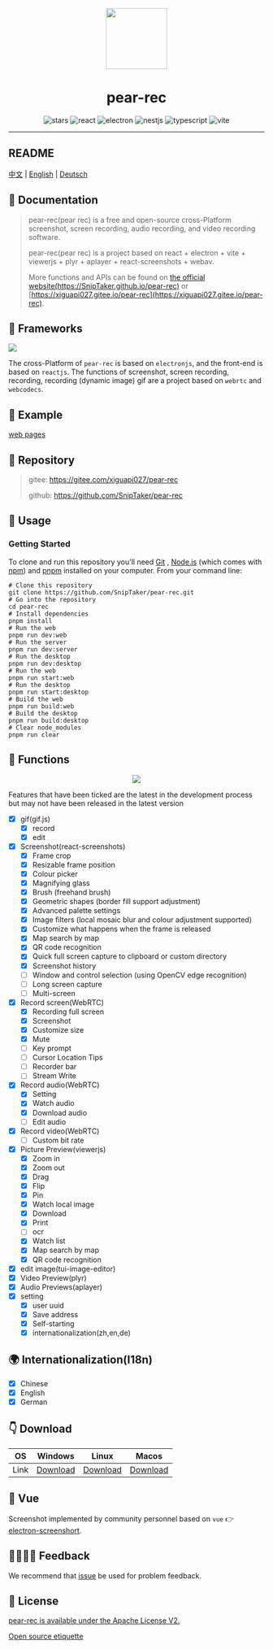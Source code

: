 <p align="center">
  <img src="https://SnipTaker.github.io/pear-rec/logo.png"  height="120">
  <h1 align="center">pear-rec</h1>
</p>
<p align="center">
<img src="https://img.shields.io/github/stars/SnipTaker/pear-rec" alt="stars">
<img src="https://img.shields.io/badge/react-v18-blue" alt="react">
<img src="https://img.shields.io/badge/electron-v26-blue" alt="electron">
<img src="https://img.shields.io/badge/nestjs-v3-blue" alt="nestjs">
<img src="https://img.shields.io/badge/-TypeScript-blue?logo=typescript&logoColor=white" alt="typescript">
<img src="https://img.shields.io/badge/-Vite-blue?logo=vite&logoColor=white" alt="vite">
</p>

---

## README

[中文](README.zh-CN.md) | [English](README.md) | [Deutsch](README.de-DE.md)

## 📖 Documentation

> pear-rec(pear rec) is a free and open-source cross-Platform screenshot, screen recording, audio recording, and video recording software.
>
> pear-rec(pear rec) is a project based on react + electron + vite + viewerjs + plyr + aplayer + react-screenshots + webav.
>
> More functions and APIs can be found on [the official website(https://SnipTaker.github.io/pear-rec)](https://SnipTaker.github.io/pear-rec) or [https://xiguapi027.gitee.io/pear-rec](https://xiguapi027.gitee.io/pear-rec).

## 🧱 Frameworks

<img src="https://SnipTaker.github.io/pear-rec/imgs/webav.png" />

The cross-Platform of `pear-rec` is based on `electronjs`, and the front-end is based on `reactjs`. The functions of screenshot, screen recording, recording, recording (dynamic image) gif are a project based on `webrtc` and `webcodecs`.

## 🌰 Example

[web pages](https://pear-rec-xiguapi.vercel.app/)

## 🧲 Repository

> gitee: https://gitee.com/xiguapi027/pear-rec
>
> github: https://github.com/SnipTaker/pear-rec

## 🔨 Usage

### Getting Started

To clone and run this repository you'll need [Git](https://git-scm.com) , [Node.js](https://nodejs.org/en/download/) (which comes with [npm](https://www.npmjs.com/)) and [pnpm](https://pnpm.io/) installed on your computer. From your command line:

```shell
# Clone this repository
git clone https://github.com/SnipTaker/pear-rec.git
# Go into the repository
cd pear-rec
# Install dependencies
pnpm install
# Run the web
pnpm run dev:web
# Run the server
pnpm run dev:server
# Run the desktop
pnpm run dev:desktop
# Run the web
pnpm run start:web
# Run the desktop
pnpm run start:desktop
# Build the web
pnpm run build:web
# Build the desktop
pnpm run build:desktop
# Clear node_modules
pnpm run clear
```

## 🥰 Functions

<center>
  <img src="https://SnipTaker.github.io/pear-rec/assets/home.7d9162cb.jpg" />
</center>

Features that have been ticked are the latest in the development process but may not have been released in the latest version

- [x] gif(gif.js)
  - [x] record
  - [x] edit
- [x] Screenshot(react-screenshots)
  - [x] Frame crop
  - [x] Resizable frame position
  - [x] Colour picker
  - [x] Magnifying glass
  - [x] Brush (freehand brush)
  - [x] Geometric shapes (border fill support adjustment)
  - [x] Advanced palette settings
  - [x] Image filters (local mosaic blur and colour adjustment supported)
  - [x] Customize what happens when the frame is released
  - [x] Map search by map
  - [x] QR code recognition
  - [x] Quick full screen capture to clipboard or custom directory
  - [x] Screenshot history
  - [ ] Window and control selection (using OpenCV edge recognition)
  - [ ] Long screen capture
  - [ ] Multi-screen
- [x] Record screen(WebRTC)
  - [x] Recording full screen
  - [x] Screenshot
  - [x] Customize size
  - [x] Mute
  - [ ] Key prompt
  - [ ] Cursor Location Tips
  - [ ] Recorder bar
  - [ ] Stream Write
- [x] Record audio(WebRTC)
  - [x] Setting
  - [x] Watch audio
  - [x] Download audio
  - [ ] Edit audio
- [x] Record video(WebRTC)
  - [ ] Custom bit rate
- [x] Picture Preview(viewerjs)
  - [x] Zoom in
  - [x] Zoom out
  - [x] Drag
  - [x] Flip
  - [x] Pin
  - [x] Watch local image
  - [x] Download
  - [x] Print
  - [ ] ocr
  - [x] Watch list
  - [x] Map search by map
  - [x] QR code recognition
- [x] edit image(tui-image-editor)
- [x] Video Preview(plyr)
- [x] Audio Previews(aplayer)
- [x] setting
  - [x] user uuid
  - [x] Save address
  - [x] Self-starting
  - [x] internationalization(zh,en,de)

## 🌍 Internationalization(I18n)

- [x] Chinese
- [x] English
- [x] German

## 👇 Download

| OS | Windows | Linux | Macos |
| --- | --- | --- | --- |
| Link | [Download](https://github.com/SnipTaker/pear-rec/releases) | [Download](https://github.com/SnipTaker/pear-rec/releases) | [Download](https://github.com/SnipTaker/pear-rec/releases) |


## 🖖 Vue

Screenshot implemented by community personnel based on `vue` 👉 [electron-screenshort](https://github.com/yejimeiming/electron-screenshort).

## 👨‍👨‍👦‍👦 Feedback

We recommend that [issue](https://github.com/SnipTaker/pear-rec/issues) be used for problem feedback.

## 🤝 License

[pear-rec is available under the Apache License V2.](LICENSE)

[Open source etiquette](https://developer.mozilla.org/en-US/docs/MDN/Community/Open_source_etiquette)
